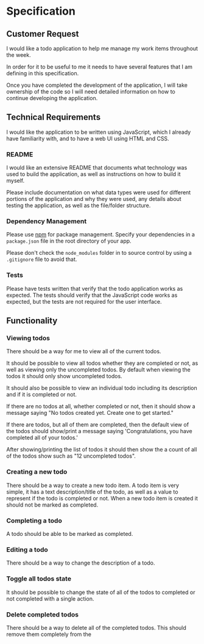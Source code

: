 # Specification

## Customer Request

I would like a todo application to help me manage my work items throughout the week.

In order for it to be useful to me it needs to have several features that I am defining in this specification.

Once you have completed the development of the application, I will take ownership of the code so I will need detailed information on how to continue developing the application.

## Technical Requirements

I would like the application to be written using JavaScript, which I already have familiarity with, and to have a web UI using HTML and CSS.


### README

I would like an extensive README that documents what technology was used to build the application, as well as instructions on how to build it myself. 

Please include documentation on what data types were used for different portions of the application and why they were used, any details about testing the application, as well as the file/folder structure.


### Dependency Management

Please use [npm](https://npmjs.com) for package management. Specify your dependencies in a `package.json` file in the root directory of your app.

Please don't check the `node_modules` folder in to source control by using a `.gitignore`  file to avoid that.

### Tests

Please have tests written that verify that the todo application works as expected. The tests should verify that the JavaScript code works as expected, but the tests are not required for the user interface.

## Functionality

### Viewing todos

There should be a way for me to view all of the current todos.

It should be possible to view all todos whether they are completed or not, as well as viewing only the uncompleted todos. By default when viewing the todos it should only show uncompleted todos.

It should also be possible to view an individual todo including its description and if it is completed or not.

If there are no todos at all, whether completed or not, then it should show a message saying "No todos created yet. Create one to get started."

If there are todos, but all of them are completed, then the default view of the todos should show/print a message saying 'Congratulations, you have completed all of your todos.'

After showing/printing the list of todos it should then show the a count of all of the todos show such as "12 uncompleted todos".

### Creating a new todo

There should be a way to create a new todo item. A todo item is very simple, it has a text description/title of the todo, as well as a value to represent if the todo is completed or not. When a new todo item is created it should not be marked as completed.

### Completing a todo

A todo should be able to be marked as completed.

### Editing a todo

There should be a way to change the description of a todo.

### Toggle all todos state

It should be possible to change the state of all of the todos to completed or not completed with a single action.

### Delete completed todos

There should be a way to delete all of the completed todos. This should remove them completely from the 

